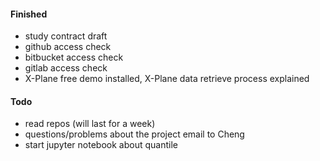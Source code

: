 
#### Finished
- study contract draft
- github access check
- bitbucket access check
- gitlab access check
- X-Plane free demo installed, X-Plane data retrieve process explained 

#### Todo
- read repos (will last for a week)
- questions/problems about the project email to Cheng
- start jupyter notebook about quantile
